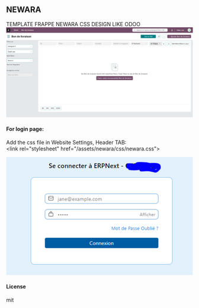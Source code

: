 ## NEWARA

TEMPLATE FRAPPE NEWARA
CSS DESIGN LIKE ODOO
<img src="newara.PNG">

#### For login page:
<p>
Add the css file in Website Settings, Header TAB:<br>
&lt;link rel="stylesheet" href="/assets/newara/css/newara.css"&gt;
</p>
<img src="login.PNG">

#### License

mit
